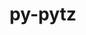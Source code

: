 ---
title: "py-pytz"
layout: cache
categories: [package, v0.20.0]
meta: {"versions": ["2022.2.1"], "compilers": ["gcc@=11.1.0", "gcc@=11.3.0", "gcc@=7.5.0"], "oss": ["ubuntu18.04", "ubuntu20.04", "ubuntu22.04"], "platforms": ["linux"], "targets": ["ppc64le", "x86_64_v3"], "stacks": ["data-vis-sdk", "e4s", "e4s-power", "ml-linux-x86_64-cpu", "ml-linux-x86_64-cuda", "ml-linux-x86_64-rocm", "radiuss", "root"], "num_specs": 11, "num_specs_by_stack": {"radiuss": 2, "root": 11, "e4s-power": 2, "data-vis-sdk": 4, "e4s": 2, "ml-linux-x86_64-rocm": 1, "ml-linux-x86_64-cpu": 1, "ml-linux-x86_64-cuda": 1}}
spec_details: [{"hash": "pt3juc4qe2xeysdtsakgjiy5mjh4zs6e", "compiler": "gcc@=7.5.0", "versions": ["2022.2.1"], "os": "ubuntu18.04", "platform": "linux", "target": "x86_64_v3", "variants": ["build_system=python_pip"], "stacks": ["radiuss", "root"], "size": "-", "tarball": "https://binaries.spack.io/v0.20.0/build_cache/linux-ubuntu18.04-x86_64_v3/gcc-7.5.0/py-pytz-2022.2.1/linux-ubuntu18.04-x86_64_v3-gcc-7.5.0-py-pytz-2022.2.1-pt3juc4qe2xeysdtsakgjiy5mjh4zs6e.spack"}, {"hash": "g5geb3dr5pmg7xcc3hqx52kdmv7xlqnl", "compiler": "gcc@=7.5.0", "versions": ["2022.2.1"], "os": "ubuntu18.04", "platform": "linux", "target": "x86_64_v3", "variants": ["build_system=python_pip"], "stacks": ["radiuss", "root"], "size": "-", "tarball": "https://binaries.spack.io/v0.20.0/build_cache/linux-ubuntu18.04-x86_64_v3/gcc-7.5.0/py-pytz-2022.2.1/linux-ubuntu18.04-x86_64_v3-gcc-7.5.0-py-pytz-2022.2.1-g5geb3dr5pmg7xcc3hqx52kdmv7xlqnl.spack"}, {"hash": "6sprupkbzbpvhsuz5ssptrcmuevsr52n", "compiler": "gcc@=11.1.0", "versions": ["2022.2.1"], "os": "ubuntu20.04", "platform": "linux", "target": "ppc64le", "variants": ["build_system=python_pip"], "stacks": ["root", "e4s-power"], "size": "-", "tarball": "https://binaries.spack.io/v0.20.0/build_cache/linux-ubuntu20.04-ppc64le/gcc-11.1.0/py-pytz-2022.2.1/linux-ubuntu20.04-ppc64le-gcc-11.1.0-py-pytz-2022.2.1-6sprupkbzbpvhsuz5ssptrcmuevsr52n.spack"}, {"hash": "cwijgyz4u4r6m6acznddoivuwqffptmk", "compiler": "gcc@=11.1.0", "versions": ["2022.2.1"], "os": "ubuntu20.04", "platform": "linux", "target": "ppc64le", "variants": ["build_system=python_pip"], "stacks": ["root", "e4s-power"], "size": "-", "tarball": "https://binaries.spack.io/v0.20.0/build_cache/linux-ubuntu20.04-ppc64le/gcc-11.1.0/py-pytz-2022.2.1/linux-ubuntu20.04-ppc64le-gcc-11.1.0-py-pytz-2022.2.1-cwijgyz4u4r6m6acznddoivuwqffptmk.spack"}, {"hash": "jsv5eawhpdhv3i5rub7ss5qzkboahuep", "compiler": "gcc@=11.1.0", "versions": ["2022.2.1"], "os": "ubuntu20.04", "platform": "linux", "target": "x86_64_v3", "variants": ["build_system=python_pip"], "stacks": ["root", "data-vis-sdk"], "size": "-", "tarball": "https://binaries.spack.io/v0.20.0/build_cache/linux-ubuntu20.04-x86_64_v3/gcc-11.1.0/py-pytz-2022.2.1/linux-ubuntu20.04-x86_64_v3-gcc-11.1.0-py-pytz-2022.2.1-jsv5eawhpdhv3i5rub7ss5qzkboahuep.spack"}, {"hash": "b2pem2ybmb7x3ogjav67uyvt5x3o3nxs", "compiler": "gcc@=11.1.0", "versions": ["2022.2.1"], "os": "ubuntu20.04", "platform": "linux", "target": "x86_64_v3", "variants": ["build_system=python_pip"], "stacks": ["root", "e4s"], "size": "-", "tarball": "https://binaries.spack.io/v0.20.0/build_cache/linux-ubuntu20.04-x86_64_v3/gcc-11.1.0/py-pytz-2022.2.1/linux-ubuntu20.04-x86_64_v3-gcc-11.1.0-py-pytz-2022.2.1-b2pem2ybmb7x3ogjav67uyvt5x3o3nxs.spack"}, {"hash": "rxyuczg2tvmnpingm5jdkheldukwvd6w", "compiler": "gcc@=11.1.0", "versions": ["2022.2.1"], "os": "ubuntu20.04", "platform": "linux", "target": "x86_64_v3", "variants": ["build_system=python_pip"], "stacks": ["root", "e4s"], "size": "-", "tarball": "https://binaries.spack.io/v0.20.0/build_cache/linux-ubuntu20.04-x86_64_v3/gcc-11.1.0/py-pytz-2022.2.1/linux-ubuntu20.04-x86_64_v3-gcc-11.1.0-py-pytz-2022.2.1-rxyuczg2tvmnpingm5jdkheldukwvd6w.spack"}, {"hash": "cybxzvgfvzcmumpqgmqvzn6txdqrojeq", "compiler": "gcc@=11.1.0", "versions": ["2022.2.1"], "os": "ubuntu20.04", "platform": "linux", "target": "x86_64_v3", "variants": ["build_system=python_pip"], "stacks": ["root", "data-vis-sdk"], "size": "-", "tarball": "https://binaries.spack.io/v0.20.0/build_cache/linux-ubuntu20.04-x86_64_v3/gcc-11.1.0/py-pytz-2022.2.1/linux-ubuntu20.04-x86_64_v3-gcc-11.1.0-py-pytz-2022.2.1-cybxzvgfvzcmumpqgmqvzn6txdqrojeq.spack"}, {"hash": "rcekswgwlf36xdjd6zrokjv3vawvzxli", "compiler": "gcc@=11.1.0", "versions": ["2022.2.1"], "os": "ubuntu20.04", "platform": "linux", "target": "x86_64_v3", "variants": ["build_system=python_pip"], "stacks": ["root", "data-vis-sdk"], "size": "-", "tarball": "https://binaries.spack.io/v0.20.0/build_cache/linux-ubuntu20.04-x86_64_v3/gcc-11.1.0/py-pytz-2022.2.1/linux-ubuntu20.04-x86_64_v3-gcc-11.1.0-py-pytz-2022.2.1-rcekswgwlf36xdjd6zrokjv3vawvzxli.spack"}, {"hash": "y2cltfjylbpijder4adef3wxva55hjuz", "compiler": "gcc@=11.1.0", "versions": ["2022.2.1"], "os": "ubuntu20.04", "platform": "linux", "target": "x86_64_v3", "variants": ["build_system=python_pip"], "stacks": ["root", "data-vis-sdk"], "size": "-", "tarball": "https://binaries.spack.io/v0.20.0/build_cache/linux-ubuntu20.04-x86_64_v3/gcc-11.1.0/py-pytz-2022.2.1/linux-ubuntu20.04-x86_64_v3-gcc-11.1.0-py-pytz-2022.2.1-y2cltfjylbpijder4adef3wxva55hjuz.spack"}, {"hash": "osrs3lbybeflgp2nynzuk2eib6fbspxv", "compiler": "gcc@=11.3.0", "versions": ["2022.2.1"], "os": "ubuntu22.04", "platform": "linux", "target": "x86_64_v3", "variants": ["build_system=python_pip"], "stacks": ["ml-linux-x86_64-rocm", "ml-linux-x86_64-cpu", "ml-linux-x86_64-cuda", "root"], "size": "-", "tarball": "https://binaries.spack.io/v0.20.0/build_cache/linux-ubuntu22.04-x86_64_v3/gcc-11.3.0/py-pytz-2022.2.1/linux-ubuntu22.04-x86_64_v3-gcc-11.3.0-py-pytz-2022.2.1-osrs3lbybeflgp2nynzuk2eib6fbspxv.spack"}]
---